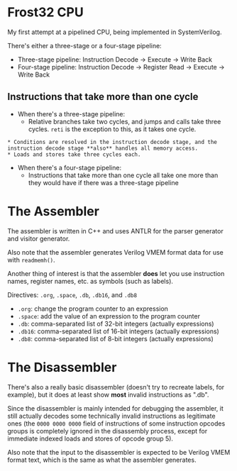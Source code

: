 # Frost32 CPU
My first attempt at a pipelined CPU, being implemented in SystemVerilog.

There's either a three-stage or a four-stage pipeline:  
* Three-stage pipeline:
    Instruction Decode -> Execute -> Write Back
* Four-stage pipeline:
    Instruction Decode -> Register Read -> Execute -> Write Back


## Instructions that take more than one cycle
* When there's a three-stage pipeline:
    * Relative branches take two cycles, and jumps and calls take three cycles.
    `reti` is the exception to this, as it takes one cycle.
<!--
    * Multiplications (once fully implemented) will also take more than one than
    one cycle, but it isn't clear yet exactly how many cycles they will take.
-->
    * Conditions are resolved in the instruction decode stage, and the
    instruction decode stage **also** handles all memory access.
    * Loads and stores take three cycles each.

* When there's a four-stage pipeline:
    * Instructions that take more than one cycle all take one more than
    they would have if there was a three-stage pipeline


# The Assembler
The assembler is written in C++ and uses ANTLR for the parser generator and
visitor generator.

Also note that the assembler generates Verilog VMEM format data for use
with `readmemh()`.

Another thing of interest is that the assembler **does** let you use
instruction names, register names, etc. as symbols (such as labels).

Directives:  `.org`, `.space`, `.db`, `.db16`, and `.db8`
* `.org`:  change the program counter to an expression
* `.space`:  add the value of an expression to the program counter
* `.db`:  comma-separated list of 32-bit integers (actually expressions)
* `.db16`:  comma-separated list of 16-bit integers (actually expressions)
* `.db8`:  comma-separated list of 8-bit integers (actually expressions)

# The Disassembler
There's also a really basic disassembler (doesn't try to recreate labels,
for example), but it does at least show **most** invalid instructions as
".db".

Since the disassembler is mainly intended for debugging the assembler, it
still actually decodes some technically invalid instructions as legitimate
ones (the `0000 0000 0000` field of instructions of some instruction
opcodes groups is completely ignored in the disassembly
process, except for immediate indexed loads and stores of opcode group 5).

Also note that the input to the disassembler is expected to be Verilog VMEM
format text, which is the same as what the assembler generates.
